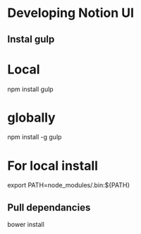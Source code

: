 Developing Notion UI
========


Instal gulp
-------

# Local
npm install gulp

# globally
npm install -g gulp

# For local install
export PATH=node_modules/.bin:${PATH}


Pull dependancies
-------

bower install

